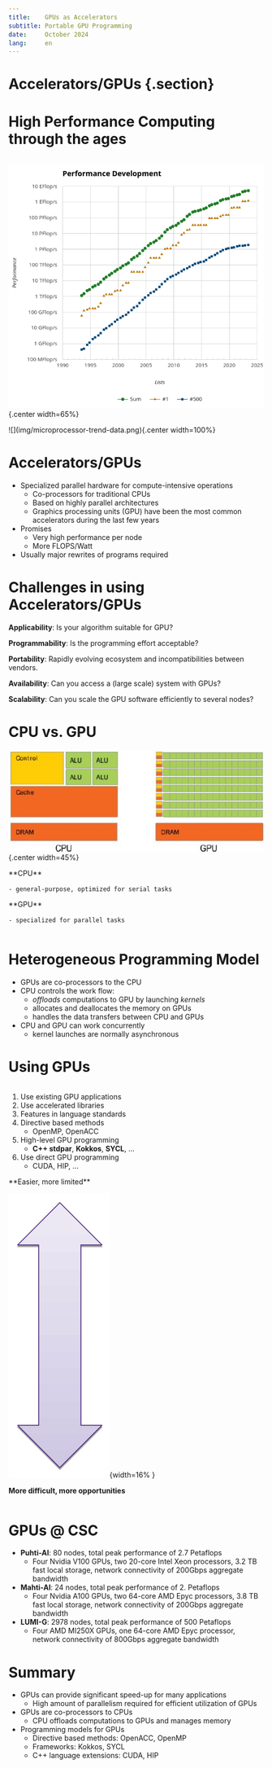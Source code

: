 ```yaml
---
title:    GPUs as Accelerators
subtitle: Portable GPU Programming
date:     October 2024
lang:     en
---
```


# Accelerators/GPUs {.section}

# High Performance Computing through the ages

<div class="column">

![](img/top_500.png){.center width=65%}
</div>

<div class="column"> 
![](img/microprocessor-trend-data.png){.center width=100%}
</div>


# Accelerators/GPUs

- Specialized parallel hardware for compute-intensive operations
    - Co-processors for traditional CPUs
    - Based on highly parallel architectures
    - Graphics processing units (GPU) have been the most common
      accelerators during the last few years
- Promises
    - Very high performance per node
    - More FLOPS/Watt
- Usually major rewrites of programs required


# Challenges in using Accelerators/GPUs

**Applicability**: Is your algorithm suitable for GPU?

**Programmability**: Is the programming effort acceptable?

**Portability**: Rapidly evolving ecosystem and incompatibilities between vendors.

**Availability**: Can you access a (large scale) system with GPUs?

**Scalability**: Can you scale the GPU software efficiently to several nodes?

# CPU vs. GPU


![](img/CPU-vs-GPU.jpg){.center width=45%}

<div class="column">
    **CPU**
    
    - general-purpose, optimized for serial tasks
</div>

<div class="column"> 
    **GPU**
    
    - specialized for parallel tasks
    
</div>

#  Heterogeneous Programming Model

- GPUs are co-processors to the CPU
- CPU controls the work flow:
  - *offloads* computations to GPU by launching *kernels*
  - allocates and deallocates the memory on GPUs
  - handles the data transfers between CPU and GPUs
- CPU and GPU can work concurrently
   - kernel launches are normally asynchronous


# Using GPUs

<div class="column">

1. Use existing GPU applications
2. Use accelerated libraries
3. Features in language standards
4. Directive based methods
    - OpenMP, OpenACC
5. High-level GPU programming
    - **C++ stdpar**, **Kokkos**, **SYCL**, ...
6. Use direct GPU programming
    - CUDA, HIP, ...
</div>
<div class="column">
**Easier, more limited**

![](img/arrow.png){width=16% }

**More difficult, more opportunities**

</div>



# GPUs @ CSC

- **Puhti-AI**: 80 nodes, total peak performance of 2.7 Petaflops
    - Four Nvidia V100 GPUs, two 20-core Intel Xeon processors, 3.2 TB fast local storage, network connectivity of 200Gbps aggregate bandwidth  
- **Mahti-AI**: 24 nodes, total peak performance of 2. Petaflops
    - Four Nvidia A100 GPUs, two 64-core AMD Epyc processors, 3.8 TB fast local storage,  network connectivity of 200Gbps aggregate bandwidth   
- **LUMI-G**: 2978 nodes, total peak performance of 500 Petaflops
    - Four AMD MI250X GPUs, one 64-core AMD Epyc processor, network connectivity of 800Gbps aggregate bandwidth


# Summary

- GPUs can provide significant speed-up for many applications
    - High amount of parallelism required for efficient utilization of GPUs
- GPUs are co-processors to CPUs
   - CPU offloads computations to GPUs and manages memory
- Programming models for GPUs
    - Directive based methods: OpenACC, OpenMP
    - Frameworks: Kokkos, SYCL
    - C++ language extensions: CUDA, HIP
